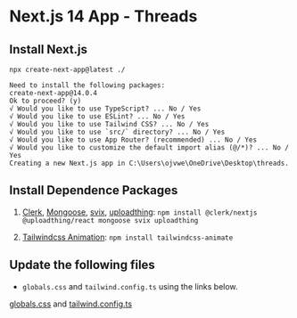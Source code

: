 # Next.js 14 App - Threads

## Install Next.js 
`npx create-next-app@latest ./`
```
Need to install the following packages:
create-next-app@14.0.4
Ok to proceed? (y)
√ Would you like to use TypeScript? ... No / Yes
√ Would you like to use ESLint? ... No / Yes
√ Would you like to use Tailwind CSS? ... No / Yes
√ Would you like to use `src/` directory? ... No / Yes
√ Would you like to use App Router? (recommended) ... No / Yes
√ Would you like to customize the default import alias (@/*)? ... No / Yes
Creating a new Next.js app in C:\Users\ojvwe\OneDrive\Desktop\threads.
```

## Install Dependence Packages
1. [Clerk](https://clerk.com/), [Mongoose](https://mongoosejs.com/), [svix](https://www.svix.com/), [uploadthing](https://www.npmjs.com/package/@uploadthing/react): `npm install @clerk/nextjs @uploadthing/react mongoose svix uploadthing`

2. [Tailwindcss Animation](https://tailwindcss.com/docs/animation#class-reference): `npm install tailwindcss-animate`

## Update the following files 
- `globals.css` and `tailwind.config.ts` using the links below.

[globals.css](https://github.com/OnelioViera/threads/blob/master/app/globals.css) and [tailwind.config.ts](https://github.com/OnelioViera/threads/blob/master/tailwind.config.ts)
